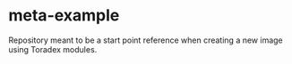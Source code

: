 # meta-example
Repository meant to be a start point reference when creating a new image using Toradex modules.
